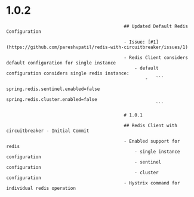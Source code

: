 # 1.0.2
                                                
                                                ## Updated Default Redis Configuration
                                                
                                                - Issue: [#1](https://github.com/pareshvpatil/redis-with-circuitbreaker/issues/1)
                                                
                                                - Redis Client considers default configuration for single instance
                                                    - default configuration considers single redis instance:
                                                        -   ```
                                                            spring.redis.sentinel.enabled=false
                                                            spring.redis.cluster.enabled=false
                                                            ```
                                                
                                                # 1.0.1
                                                
                                                ## Redis Client with circuitbreaker - Initial Commit
                                                
                                                - Enabled support for redis
                                                    - single instance configuration
                                                    - sentinel configuration
                                                    - cluster configuration
                                                - Hystrix command for individual redis operation